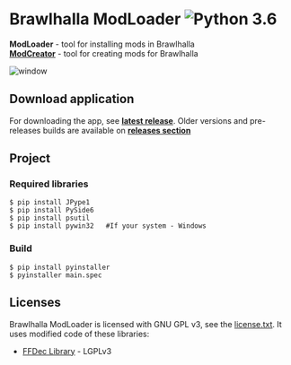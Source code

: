 # Brawlhalla ModLoader ![Python 3.6](https://img.shields.io/badge/python-3.8-blue.svg)

**ModLoader** - tool for installing mods in Brawlhalla  
**[ModCreator](https://github.com/Farbigoz/BhModCreator)** - tool for creating mods for Brawlhalla

![window](https://github.com/Farbigoz/BhModloader/blob/main/wiki/readme/window.png)

## Download application
For downloading the app, see [**latest release**](https://github.com/Farbigoz/BhModloader/releases/latest). 
Older versions and pre-releases builds are available on [**releases section**](https://github.com/Farbigoz/BhModloader/releases)

## Project

### Required libraries
    $ pip install JPype1
    $ pip install PySide6
    $ pip install psutil
    $ pip install pywin32   #If your system - Windows
    
### Build
    $ pip install pyinstaller  
    $ pyinstaller main.spec

## Licenses

Brawlhalla ModLoader is licensed with GNU GPL v3, see the [license.txt](license.txt).
It uses modified code of these libraries:

* [FFDec Library](https://github.com/jindrapetrik/jpexs-decompiler) - LGPLv3
